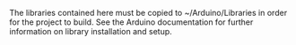The libraries contained here must be copied to ~/Arduino/Libraries in order for the project to build.  See the Arduino documentation for further information on library installation and setup.
